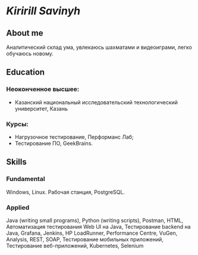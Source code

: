 # *Kiririll Savinyh*
## About me
Аналитический склад ума, увлекаюсь шахматами и видеоиграми, легко обучаюсь новому.
## Education
### Неоконченное высшее: 
- Казанский национальный исследовательский технологический университет, Казань
### Курсы: 
- Нагрузочное тестирование, Перформанс Лаб;
- Тестирование ПО, GeekBrains.
## Skills
### Fundamental
Windows, Linux. Рабочая станция, PostgreSQL.
### Applied
Java (writing small programs), Python (writing scripts), Postman, HTML, Автоматизация тестирования Web UI на Java, Тестирование backend на Java, Grafana, Jenkins, HP LoadRunner, Performance Centre, VuGen, Analysis, REST, SOAP, Тестирование мобильных приложений, Тестирование веб-приложений, Kubernetes, Selenium
